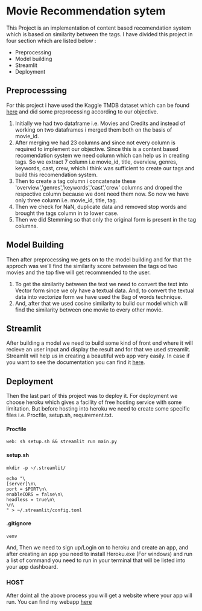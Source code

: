 # Movie Recommendation sytem 
This Project is an implementation of content based recomendation system which is based on similarity between the tags. I have divided this project in four section which are listed below : <br>
- Preprocessing
- Model building
- Streamlit
- Deployment

## Preprocesssing
For this project i have used the Kaggle TMDB dataset which can be found [here](https://www.kaggle.com/tmdb/tmdb-movie-metadata) and did some preprocessing according to our objective. <br>
1. Initially we had two dataframe i.e. Movies and Credits and instead of working on two dataframes i merged them both on the basis of movie_id.
2. After merging we had 23 columns and since not every column is required to implement our objective. Since this is a content based recomendation system we need column which can help us in creating tags. So we extract 7 column i.e movie_id,	title,	overview,	genres,	keywords,	cast,	crew, which i think was sufficient to create our tags and build this recomendation system.
3. Then to create a tag column i concatenate these 'overview','genres','keywords','cast','crew' columns and droped the respective column because we dont need them now. So now we have only three column i.e. movie_id, title, tag.
4. Then we check for NaN, duplicate data and removed stop words and brought the tags column in to lower case.
5. Then we did Stemming so that only the original form is present in the tag columns.

## Model Building
Then after preprocessing we gets on to the model building and for that the approch was we'll find the similarity score betweeen the tags od two movies and the top five will get recommended to the user.
1. To get the similarity between the text we need to convert the text into Vector form since we oly have a textual data. And, to convert the textual data into vectorize form we have used the Bag of words technique.
2. And, after that we used cosine similarity to build our model which will find the similarity between one movie to every other movie.

## Streamlit
After building a model we need to build some kind of front end where it will recieve an user input and display the result and for that we used streamlit. Streamlit will help us in creating a beautiful web app very easily. In case if you want to see the documentation you can find it [here](https://docs.streamlit.io/).

## Deployment
Then the last part of this project was to deploy it. For deployment we choose heroku which gives a facility of free hosting service with some limitation. But before hosting into heroku we need to create some specific files i.e. Procfile, setup.sh, requirement.txt.
#### Procfile
```
web: sh setup.sh && streamlit run main.py
```
#### setup.sh
```
mkdir -p ~/.streamlit/

echo "\
[server]\n\
port = $PORT\n\
enableCORS = false\n\
headless = true\n\
\n\
" > ~/.streamlit/config.toml
```
#### .gitignore
```
venv
```
And, Then we need to sign up/Login on to heroku and create an app, and after creating an app you need to install Heroku.exe (For windows) and run a list of command you need to run in your terminal that will be listed into your app dashboard.

### HOST
After doint all the above process you will get a website where your app will run. You can find my webapp [here](https://mymovierecomendation.herokuapp.com/)

